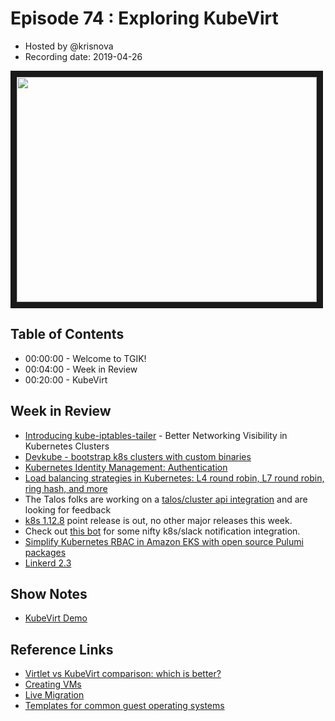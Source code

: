 # Episode 74 : Exploring KubeVirt

- Hosted by @krisnova
- Recording date: 2019-04-26

<!--- Thumbnailed embed of the video, n8Xo_ghCIOSY is the video id from the youtube url --->

<a href="https://www.youtube.com/watch?v=vd5gGcy96go
" target="_blank"><img src="http://img.youtube.com/vi/vd5gGcy96go/hqdefault.jpg" width="480" height="360" border="10" /></a>

## Table of Contents

- 00:00:00 - Welcome to TGIK!
- 00:04:00 - Week in Review
- 00:20:00 - KubeVirt

## Week in Review

- [Introducing kube-iptables-tailer](https://kubernetes.io/blog/2019/04/19/introducing-kube-iptables-tailer/) - Better Networking Visibility in Kubernetes Clusters
- [Devkube - bootstrap k8s clusters with custom binaries](https://github.com/darshanime/devkube/)
- [Kubernetes Identity Management: Authentication
](https://www.linuxjournal.com/content/kubernetes-identity-management-authentication)
- [Load balancing strategies in Kubernetes: L4 round robin, L7 round robin, ring hash, and more](https://blog.getambassador.io/load-balancing-strategies-in-kubernetes-l4-round-robin-l7-round-robin-ring-hash-and-more-6a5b81595d6c)
- The Talos folks are working on a [talos/cluster api integration](https://old.reddit.com/r/kubernetes/comments/bh2a9z/talos_kubernetes_cluster_api_implementation/) and are looking for feedback
- [k8s 1.12.8](https://github.com/kubernetes/kubernetes/releases/tag/v1.12.8) point release is out, no other major releases this week.
- Check out [this bot](https://github.com/infracloudio/botkube) for some nifty k8s/slack notification integration.
- [Simplify Kubernetes RBAC in Amazon EKS with open source Pulumi packages](https://blog.pulumi.com/simplify-kubernetes-rbac-in-amazon-eks-with-open-source-pulumi-packages)
- [Linkerd 2.3](https://linkerd.io/2019/04/16/announcing-linkerd-2.3/)


## Show Notes

 - [KubeVirt Demo](https://github.com/kubevirt/demo)

## Reference Links

 - [Virtlet vs KubeVirt comparison: which is better?](https://www.mirantis.com/blog/kubevirt-vs-virtlet-comparison-better/)
 - [Creating VMs](https://kubevirt.io/user-guide/docs/latest/creating-virtual-machines/intro.html)
 - [Live Migration](https://kubevirt.io/user-guide/docs/latest/administration/live-migration.html)
 - [Templates for common guest operating systems](https://github.com/kubevirt/common-templates/)
